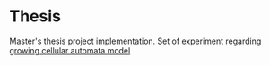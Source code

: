 # Thesis

Master's thesis project implementation. Set of experiment regarding [growing cellular automata model](https://distill.pub/2020/growing-ca/)
